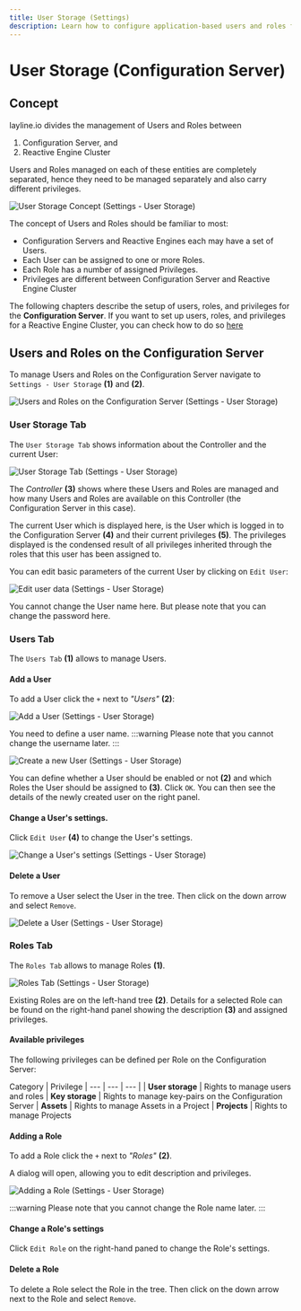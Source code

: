 ```yaml
---
title: User Storage (Settings)
description: Learn how to configure application-based users and roles for the Configuration Center.
---
```


# User Storage (Configuration Server)

## Concept

layline.io divides the management of Users and Roles between 
1. Configuration Server, and
2. Reactive Engine Cluster

Users and Roles managed on each of these entities are completely separated, hence they need to be managed separately and also carry different privileges.

![](.02-settings-user-storage_images/b6ee9bc8.png "User Storage Concept (Settings - User Storage)")

The concept of Users and Roles should be familiar to most:
- Configuration Servers and Reactive Engines each may have a set of Users.
- Each User can be assigned to one or more Roles.
- Each Role has a number of assigned Privileges.
- Privileges are different between Configuration Server and Reactive Engine Cluster

The following chapters describe the setup of users, roles, and privileges for the **Configuration Server**.
If you want to set up users, roles, and privileges for a Reactive Engine Cluster, you can check how to do so [here](/docs/concept/operations/cluster/operations-user-storage)

## Users and Roles on the Configuration Server

To manage Users and Roles on the Configuration Server navigate to `Settings - User Storage` **(1)** and **(2)**.

![](.02-settings-user-storage_images/2021-11-16-16-19-51.png "Users and Roles on the Configuration Server (Settings - User Storage)")

### User Storage Tab

The `User Storage Tab` shows information about the Controller and the current User:

![](.02-settings-user-storage_images/2021-11-16-16-14-47.png "User Storage Tab (Settings - User Storage)")

The _Controller_ **(3)** shows where these Users and Roles are managed and how many Users and Roles are available on this Controller (the Configuration Server in this case).

The current User which is displayed here, is the User which is logged in to the Configuration Server **(4)** and their current privileges **(5)**. The privileges displayed is the condensed result of all privileges inherited through the roles that this user has been assigned to.

You can edit basic parameters of the current User by clicking on `Edit User`:

![](.02-settings-user-storage_images/2021-11-16-16-23-53.png "Edit user data (Settings - User Storage)")

You cannot change the User name here. But please note that you can change the password here.

### Users Tab

The `Users Tab` **(1)** allows to manage Users. 

#### Add a User

To add a User click the `+` next to _"Users"_ **(2)**:

![](.02-settings-user-storage_images/2021-11-16-16-29-50.png "Add a User (Settings - User Storage)")

You need to define a user name.
:::warning
Please note that you cannot change the username later.
:::

![](.02-settings-user-storage_images/2021-11-16-16-36-03.png "Create a new User (Settings - User Storage)")

You can define whether a User should be enabled or not **(2)** and which Roles the User should be assigned to **(3)**. Click `OK`. You can then see the details of the newly created user on the right panel.

#### Change a User's settings.

Click `Edit User` **(4)** to change the User's settings.

![](.02-settings-user-storage_images/2021-11-16-16-41-38.png "Change a User's settings (Settings - User Storage)")

#### Delete a User

To remove a User select the User in the tree. Then click on the down arrow and select `Remove`.

![](.02-settings-user-storage_images/2021-11-16-16-43-11.png "Delete a User (Settings - User Storage)")

### Roles Tab

The `Roles Tab` allows to manage Roles **(1)**.

![](.02-settings-user-storage_images/2021-11-16-16-50-31.png "Roles Tab (Settings - User Storage)")

Existing Roles are on the left-hand tree **(2)**. Details for a selected Role can be found on the right-hand panel showing the description **(3)** and assigned privileges.

#### Available privileges

The following privileges can be defined per Role on the Configuration Server:

Category | Privilege 
| --- | --- | --- |
| **User storage** | Rights to manage users and roles
| **Key storage** | Rights to manage key-pairs on the Configuration Server
| **Assets** | Rights to manage Assets in a Project
| **Projects** | Rights to manage Projects


#### Adding a Role

To add a Role click the `+` next to _"Roles"_ **(2)**.

A dialog will open, allowing you to edit description and privileges.

![](.02-settings-user-storage_images/2021-11-16-16-53-42.png "Adding a Role (Settings - User Storage)")

:::warning
Please note that you cannot change the Role name later.
:::

#### Change a Role's settings

Click `Edit Role` on the right-hand paned to change the Role's settings.

#### Delete a Role

To delete a Role select the Role in the tree. Then click on the down arrow next to the Role and select `Remove`.

